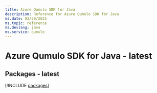 ```yaml
---
title: Azure Qumulo SDK for Java
description: Reference for Azure Qumulo SDK for Java
ms.date: 03/29/2025
ms.topic: reference
ms.devlang: java
ms.service: qumulo
---
```

# Azure Qumulo SDK for Java - latest
## Packages - latest
[!INCLUDE [packages](qumulo-index.md)]